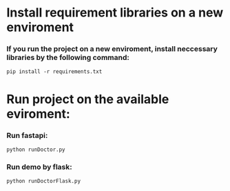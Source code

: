 # Install requirement libraries on a new enviroment
### If you run the project on a new enviroment, install neccessary libraries by the following command:
```
pip install -r requirements.txt
```

# Run project on the available eviroment:

### Run fastapi:
```
python runDoctor.py
```

### Run demo by flask:
```
python runDoctorFlask.py
```

